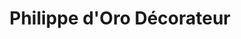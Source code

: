 ---
title: "Philippe d'Oro Décorateur"
url: /saint-germain-en-laye/philippe-doro-decorateur/
shop: décoration intérieure
---